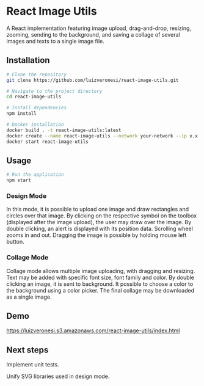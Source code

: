 # React Image Utils

A React implementation featuring image upload, drag-and-drop, resizing, zooming, sending to the background, and saving a collage of several images and texts to a single image file.

## Installation

```bash
# Clone the repository
git clone https://github.com/luizveronesi/react-image-utils.git

# Navigate to the project directory
cd react-image-utils

# Install dependencies
npm install
```

```bash
# Docker installation
docker build . -t react-image-utils:latest
docker create --name react-image-utils --network your-network --ip x.x.x.x --restart unless-stopped roboto-node:latest
docker start react-image-utils
```

## Usage

```bash
# Run the application
npm start
```

### Design Mode

In this mode, it is possible to upload one image and draw rectangles and circles over that image. By clicking on the respective symbol on the toolbox (displayed after the image upload), the user may draw over the image. By double clicking, an alert is displayed with its position data. Scrolling wheel zooms in and out. Dragging the image is possible by holding mouse left button.

### Collage Mode

Collage mode allows multiple image uploading, with dragging and resizing. Text may be added with specific font size, font family and color. By double clicking an image, it is sent to background. It possible to choose a color to the background using a color picker. The final collage may be downloaded as a single image.

## Demo

https://luizveronesi.s3.amazonaws.com/react-image-utils/index.html

## Next steps

Implement unit tests.

Unify SVG libraries used in design mode.
